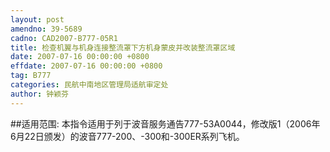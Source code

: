 ```yaml
---
layout: post
amendno: 39-5689
cadno: CAD2007-B777-05R1
title: 检查机翼与机身连接整流罩下方机身蒙皮并改装整流罩区域
date: 2007-07-16 00:00:00 +0800
effdate: 2007-07-16 00:00:00 +0800
tag: B777
categories: 民航中南地区管理局适航审定处
author: 钟颖芬
---
```


##适用范围:
本指令适用于列于波音服务通告777-53A0044，修改版1（2006年6月22日颁发）的波音777-200、-300和-300ER系列飞机。

